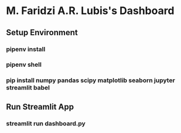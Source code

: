 # M. Faridzi A.R. Lubis's Dashboard
## Setup Environment
### pipenv install
### pipenv shell
### pip install numpy pandas scipy matplotlib seaborn jupyter streamlit babel
## Run Streamlit App
### streamlit run dashboard.py